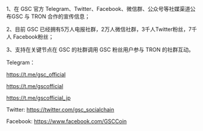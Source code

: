 1、在 GSC 官方 Telegram、Twitter、Facebook、微信群、公众号等社媒渠道公布GSC 与 TRON 合作的宣传信息；

2、目前 GSC 已经拥有5万人电报社群，2万人微信社群，3千人Twitter粉丝，7千人 Facebook粉丝；

3、支持在关键节点在 GSC 的社群调用 GSC 粉丝用户参与 TRON 的社群互动。


Telegram：

https://t.me/gsc_official

https://t.me/gscofficial

https://t.me/gscofficial_jp


Twitter:  https://twitter.com/gsc_socialchain

Facebook: https://www.facebook.com/GSCCoin
